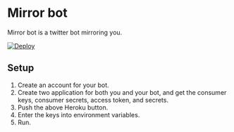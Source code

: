 # Mirror bot

Mirror bot is a twitter bot mirroring you.

[![Deploy](https://www.herokucdn.com/deploy/button.png)](https://heroku.com/deploy?template=https://github.com/naoty/mirror_bot)

## Setup

1. Create an account for your bot.
2. Create two application for both you and your bot, and get the consumer keys, consumer secrets, access token, and secrets.
3. Push the above Heroku button.
4. Enter the keys into environment variables.
5. Run.